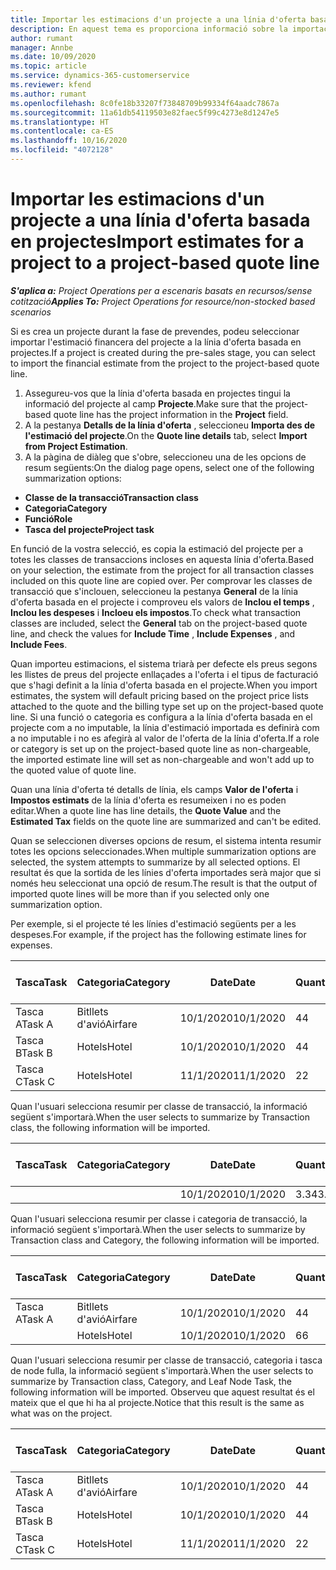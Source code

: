 ```yaml
---
title: Importar les estimacions d'un projecte a una línia d'oferta basada en projectes
description: En aquest tema es proporciona informació sobre la importació d'estimacions d'un projecte a una línia d'oferta.
author: rumant
manager: Annbe
ms.date: 10/09/2020
ms.topic: article
ms.service: dynamics-365-customerservice
ms.reviewer: kfend
ms.author: rumant
ms.openlocfilehash: 8c0fe18b33207f73848709b99334f64aadc7867a
ms.sourcegitcommit: 11a61db54119503e82faec5f99c4273e8d1247e5
ms.translationtype: HT
ms.contentlocale: ca-ES
ms.lasthandoff: 10/16/2020
ms.locfileid: "4072128"
---
```

# <a name="import-estimates-for-a-project-to-a-project-based-quote-line"></a><span data-ttu-id="0c1d9-103">Importar les estimacions d'un projecte a una línia d'oferta basada en projectes</span><span class="sxs-lookup"><span data-stu-id="0c1d9-103">Import estimates for a project to a project-based quote line</span></span>

<span data-ttu-id="0c1d9-104">_**S'aplica a:** Project Operations per a escenaris basats en recursos/sense cotització_</span><span class="sxs-lookup"><span data-stu-id="0c1d9-104">_**Applies To:** Project Operations for resource/non-stocked based scenarios_</span></span>


<span data-ttu-id="0c1d9-105">Si es crea un projecte durant la fase de prevendes, podeu seleccionar importar l'estimació financera del projecte a la línia d'oferta basada en projectes.</span><span class="sxs-lookup"><span data-stu-id="0c1d9-105">If a project is created during the pre-sales stage, you can select to import the financial estimate from the project to the project-based quote line.</span></span>

1. <span data-ttu-id="0c1d9-106">Assegureu-vos que la línia d'oferta basada en projectes tingui la informació del projecte al camp **Projecte**.</span><span class="sxs-lookup"><span data-stu-id="0c1d9-106">Make sure that the project-based quote line has the project information in the **Project** field.</span></span>
2. <span data-ttu-id="0c1d9-107">A la pestanya **Detalls de la línia d'oferta** , seleccioneu **Importa des de l'estimació del projecte**.</span><span class="sxs-lookup"><span data-stu-id="0c1d9-107">On the **Quote line details** tab, select **Import from Project Estimation**.</span></span>
3. <span data-ttu-id="0c1d9-108">A la pàgina de diàleg que s'obre, seleccioneu una de les opcions de resum següents:</span><span class="sxs-lookup"><span data-stu-id="0c1d9-108">On the dialog page opens, select one of the following summarization options:</span></span>

  - <span data-ttu-id="0c1d9-109">**Classe de la transacció**</span><span class="sxs-lookup"><span data-stu-id="0c1d9-109">**Transaction class**</span></span>
  - <span data-ttu-id="0c1d9-110">**Categoria**</span><span class="sxs-lookup"><span data-stu-id="0c1d9-110">**Category**</span></span>
  - <span data-ttu-id="0c1d9-111">**Funció**</span><span class="sxs-lookup"><span data-stu-id="0c1d9-111">**Role**</span></span> 
  - <span data-ttu-id="0c1d9-112">**Tasca del projecte**</span><span class="sxs-lookup"><span data-stu-id="0c1d9-112">**Project task**</span></span>

<span data-ttu-id="0c1d9-113">En funció de la vostra selecció, es copia la estimació del projecte per a totes les classes de transaccions incloses en aquesta línia d'oferta.</span><span class="sxs-lookup"><span data-stu-id="0c1d9-113">Based on your selection, the estimate from the project for all transaction classes included on this quote line are copied over.</span></span> <span data-ttu-id="0c1d9-114">Per comprovar les classes de transacció que s'inclouen, seleccioneu la pestanya **General** de la línia d'oferta basada en el projecte i comproveu els valors de **Inclou el temps** , **Inclou les despeses** i **Incloeu els impostos**.</span><span class="sxs-lookup"><span data-stu-id="0c1d9-114">To check what transaction classes are included, select the **General** tab on the project-based quote line, and check the values for **Include Time** , **Include Expenses** , and **Include Fees**.</span></span>

<span data-ttu-id="0c1d9-115">Quan importeu estimacions, el sistema triarà per defecte els preus segons les llistes de preus del projecte enllaçades a l'oferta i el tipus de facturació que s'hagi definit a la línia d'oferta basada en el projecte.</span><span class="sxs-lookup"><span data-stu-id="0c1d9-115">When you import estimates, the system will default pricing based on the project price lists attached to the quote and the billing type set up on the project-based quote line.</span></span> <span data-ttu-id="0c1d9-116">Si una funció o categoria es configura a la línia d'oferta basada en el projecte com a no imputable, la línia d'estimació importada es definirà com a no imputable i no es afegirà al valor de l'oferta de la línia d'oferta.</span><span class="sxs-lookup"><span data-stu-id="0c1d9-116">If a role or category is set up on the project-based quote line as non-chargeable, the imported estimate line will set as non-chargeable and won't add up to the quoted value of quote line.</span></span>

<span data-ttu-id="0c1d9-117">Quan una línia d'oferta té detalls de línia, els camps **Valor de l'oferta** i **Impostos estimats** de la línia d'oferta es resumeixen i no es poden editar.</span><span class="sxs-lookup"><span data-stu-id="0c1d9-117">When a quote line has line details, the **Quote Value** and the **Estimated Tax** fields on the quote line are summarized and can't be edited.</span></span>

<span data-ttu-id="0c1d9-118">Quan se seleccionen diverses opcions de resum, el sistema intenta resumir totes les opcions seleccionades.</span><span class="sxs-lookup"><span data-stu-id="0c1d9-118">When multiple summarization options are selected, the system attempts to summarize by all selected options.</span></span> <span data-ttu-id="0c1d9-119">El resultat és que la sortida de les línies d'oferta importades serà major que si només heu seleccionat una opció de resum.</span><span class="sxs-lookup"><span data-stu-id="0c1d9-119">The result is that the output of imported quote lines will be more than if you selected only one summarization option.</span></span>

<span data-ttu-id="0c1d9-120">Per exemple, si el projecte té les línies d'estimació següents per a les despeses.</span><span class="sxs-lookup"><span data-stu-id="0c1d9-120">For example, if the project has the following estimate lines for expenses.</span></span>

| <span data-ttu-id="0c1d9-121">Tasca</span><span class="sxs-lookup"><span data-stu-id="0c1d9-121">Task</span></span> | <span data-ttu-id="0c1d9-122">Categoria</span><span class="sxs-lookup"><span data-stu-id="0c1d9-122">Category</span></span> | <span data-ttu-id="0c1d9-123">Date</span><span class="sxs-lookup"><span data-stu-id="0c1d9-123">Date</span></span> | <span data-ttu-id="0c1d9-124">Quantitat</span><span class="sxs-lookup"><span data-stu-id="0c1d9-124">Quantity</span></span> | <span data-ttu-id="0c1d9-125">Preu per unitat</span><span class="sxs-lookup"><span data-stu-id="0c1d9-125">Unit price</span></span> | <span data-ttu-id="0c1d9-126">Import</span><span class="sxs-lookup"><span data-stu-id="0c1d9-126">Amount</span></span> |
| --- | --- | --- | --- | --- | --- |
| <span data-ttu-id="0c1d9-127">Tasca A</span><span class="sxs-lookup"><span data-stu-id="0c1d9-127">Task A</span></span> | <span data-ttu-id="0c1d9-128">Bitllets d'avió</span><span class="sxs-lookup"><span data-stu-id="0c1d9-128">Airfare</span></span> | <span data-ttu-id="0c1d9-129">10/1/2020</span><span class="sxs-lookup"><span data-stu-id="0c1d9-129">10/1/2020</span></span> | <span data-ttu-id="0c1d9-130">4</span><span class="sxs-lookup"><span data-stu-id="0c1d9-130">4</span></span> | <span data-ttu-id="0c1d9-131">400</span><span class="sxs-lookup"><span data-stu-id="0c1d9-131">400</span></span> | <span data-ttu-id="0c1d9-132">1600</span><span class="sxs-lookup"><span data-stu-id="0c1d9-132">1600</span></span> |
| <span data-ttu-id="0c1d9-133">Tasca B</span><span class="sxs-lookup"><span data-stu-id="0c1d9-133">Task B</span></span> | <span data-ttu-id="0c1d9-134">Hotels</span><span class="sxs-lookup"><span data-stu-id="0c1d9-134">Hotel</span></span> | <span data-ttu-id="0c1d9-135">10/1/2020</span><span class="sxs-lookup"><span data-stu-id="0c1d9-135">10/1/2020</span></span> | <span data-ttu-id="0c1d9-136">4</span><span class="sxs-lookup"><span data-stu-id="0c1d9-136">4</span></span> | <span data-ttu-id="0c1d9-137">200</span><span class="sxs-lookup"><span data-stu-id="0c1d9-137">200</span></span> | <span data-ttu-id="0c1d9-138">800</span><span class="sxs-lookup"><span data-stu-id="0c1d9-138">800</span></span> |
| <span data-ttu-id="0c1d9-139">Tasca C</span><span class="sxs-lookup"><span data-stu-id="0c1d9-139">Task C</span></span> | <span data-ttu-id="0c1d9-140">Hotels</span><span class="sxs-lookup"><span data-stu-id="0c1d9-140">Hotel</span></span> | <span data-ttu-id="0c1d9-141">11/1/2020</span><span class="sxs-lookup"><span data-stu-id="0c1d9-141">11/1/2020</span></span> | <span data-ttu-id="0c1d9-142">2</span><span class="sxs-lookup"><span data-stu-id="0c1d9-142">2</span></span> | <span data-ttu-id="0c1d9-143">200</span><span class="sxs-lookup"><span data-stu-id="0c1d9-143">200</span></span> | <span data-ttu-id="0c1d9-144">400</span><span class="sxs-lookup"><span data-stu-id="0c1d9-144">400</span></span> |

<span data-ttu-id="0c1d9-145">Quan l'usuari selecciona resumir per classe de transacció, la informació següent s'importarà.</span><span class="sxs-lookup"><span data-stu-id="0c1d9-145">When the user selects to summarize by Transaction class, the following information will be imported.</span></span>

| <span data-ttu-id="0c1d9-146">Tasca</span><span class="sxs-lookup"><span data-stu-id="0c1d9-146">Task</span></span> | <span data-ttu-id="0c1d9-147">Categoria</span><span class="sxs-lookup"><span data-stu-id="0c1d9-147">Category</span></span> | <span data-ttu-id="0c1d9-148">Date</span><span class="sxs-lookup"><span data-stu-id="0c1d9-148">Date</span></span> | <span data-ttu-id="0c1d9-149">Quantitat</span><span class="sxs-lookup"><span data-stu-id="0c1d9-149">Quantity</span></span> | <span data-ttu-id="0c1d9-150">Preu per unitat</span><span class="sxs-lookup"><span data-stu-id="0c1d9-150">Unit price</span></span> | <span data-ttu-id="0c1d9-151">Import</span><span class="sxs-lookup"><span data-stu-id="0c1d9-151">Amount</span></span> |
| --- | --- | --- | --- | --- | --- |
| | | <span data-ttu-id="0c1d9-152">10/1/2020</span><span class="sxs-lookup"><span data-stu-id="0c1d9-152">10/1/2020</span></span> | <span data-ttu-id="0c1d9-153">3.34</span><span class="sxs-lookup"><span data-stu-id="0c1d9-153">3.34</span></span> | <span data-ttu-id="0c1d9-154">840</span><span class="sxs-lookup"><span data-stu-id="0c1d9-154">840</span></span> | <span data-ttu-id="0c1d9-155">2800</span><span class="sxs-lookup"><span data-stu-id="0c1d9-155">2800</span></span> |

<span data-ttu-id="0c1d9-156">Quan l'usuari selecciona resumir per classe i categoria de transacció, la informació següent s'importarà.</span><span class="sxs-lookup"><span data-stu-id="0c1d9-156">When the user selects to summarize by Transaction class and Category, the following information will be imported.</span></span>

| <span data-ttu-id="0c1d9-157">Tasca</span><span class="sxs-lookup"><span data-stu-id="0c1d9-157">Task</span></span> | <span data-ttu-id="0c1d9-158">Categoria</span><span class="sxs-lookup"><span data-stu-id="0c1d9-158">Category</span></span> | <span data-ttu-id="0c1d9-159">Date</span><span class="sxs-lookup"><span data-stu-id="0c1d9-159">Date</span></span> | <span data-ttu-id="0c1d9-160">Quantitat</span><span class="sxs-lookup"><span data-stu-id="0c1d9-160">Quantity</span></span> | <span data-ttu-id="0c1d9-161">Preu per unitat</span><span class="sxs-lookup"><span data-stu-id="0c1d9-161">Unit price</span></span> | <span data-ttu-id="0c1d9-162">Import</span><span class="sxs-lookup"><span data-stu-id="0c1d9-162">Amount</span></span> |
| --- | --- | --- | --- | --- | --- |
| <span data-ttu-id="0c1d9-163">Tasca A</span><span class="sxs-lookup"><span data-stu-id="0c1d9-163">Task A</span></span> | <span data-ttu-id="0c1d9-164">Bitllets d'avió</span><span class="sxs-lookup"><span data-stu-id="0c1d9-164">Airfare</span></span> | <span data-ttu-id="0c1d9-165">10/1/2020</span><span class="sxs-lookup"><span data-stu-id="0c1d9-165">10/1/2020</span></span> | <span data-ttu-id="0c1d9-166">4</span><span class="sxs-lookup"><span data-stu-id="0c1d9-166">4</span></span> | <span data-ttu-id="0c1d9-167">400</span><span class="sxs-lookup"><span data-stu-id="0c1d9-167">400</span></span> | <span data-ttu-id="0c1d9-168">1600</span><span class="sxs-lookup"><span data-stu-id="0c1d9-168">1600</span></span> |
| | <span data-ttu-id="0c1d9-169">Hotels</span><span class="sxs-lookup"><span data-stu-id="0c1d9-169">Hotel</span></span> | <span data-ttu-id="0c1d9-170">10/1/2020</span><span class="sxs-lookup"><span data-stu-id="0c1d9-170">10/1/2020</span></span> | <span data-ttu-id="0c1d9-171">6</span><span class="sxs-lookup"><span data-stu-id="0c1d9-171">6</span></span> | <span data-ttu-id="0c1d9-172">200</span><span class="sxs-lookup"><span data-stu-id="0c1d9-172">200</span></span> | <span data-ttu-id="0c1d9-173">1200</span><span class="sxs-lookup"><span data-stu-id="0c1d9-173">1200</span></span> |

<span data-ttu-id="0c1d9-174">Quan l'usuari selecciona resumir per classe de transacció, categoria i tasca de node fulla, la informació següent s'importarà.</span><span class="sxs-lookup"><span data-stu-id="0c1d9-174">When the user selects to summarize by Transaction class, Category, and Leaf Node Task, the following information will be imported.</span></span> <span data-ttu-id="0c1d9-175">Observeu que aquest resultat és el mateix que el que hi ha al projecte.</span><span class="sxs-lookup"><span data-stu-id="0c1d9-175">Notice that this result is the same as what was on the project.</span></span>

| <span data-ttu-id="0c1d9-176">Tasca</span><span class="sxs-lookup"><span data-stu-id="0c1d9-176">Task</span></span> | <span data-ttu-id="0c1d9-177">Categoria</span><span class="sxs-lookup"><span data-stu-id="0c1d9-177">Category</span></span> | <span data-ttu-id="0c1d9-178">Date</span><span class="sxs-lookup"><span data-stu-id="0c1d9-178">Date</span></span> | <span data-ttu-id="0c1d9-179">Quantitat</span><span class="sxs-lookup"><span data-stu-id="0c1d9-179">Quantity</span></span> | <span data-ttu-id="0c1d9-180">Preu per unitat</span><span class="sxs-lookup"><span data-stu-id="0c1d9-180">Unit price</span></span> | <span data-ttu-id="0c1d9-181">Import</span><span class="sxs-lookup"><span data-stu-id="0c1d9-181">Amount</span></span> |
| --- | --- | --- | --- | --- | --- |
| <span data-ttu-id="0c1d9-182">Tasca A</span><span class="sxs-lookup"><span data-stu-id="0c1d9-182">Task A</span></span> | <span data-ttu-id="0c1d9-183">Bitllets d'avió</span><span class="sxs-lookup"><span data-stu-id="0c1d9-183">Airfare</span></span> | <span data-ttu-id="0c1d9-184">10/1/2020</span><span class="sxs-lookup"><span data-stu-id="0c1d9-184">10/1/2020</span></span> | <span data-ttu-id="0c1d9-185">4</span><span class="sxs-lookup"><span data-stu-id="0c1d9-185">4</span></span> | <span data-ttu-id="0c1d9-186">400</span><span class="sxs-lookup"><span data-stu-id="0c1d9-186">400</span></span> | <span data-ttu-id="0c1d9-187">1600</span><span class="sxs-lookup"><span data-stu-id="0c1d9-187">1600</span></span> |
| <span data-ttu-id="0c1d9-188">Tasca B</span><span class="sxs-lookup"><span data-stu-id="0c1d9-188">Task B</span></span> | <span data-ttu-id="0c1d9-189">Hotels</span><span class="sxs-lookup"><span data-stu-id="0c1d9-189">Hotel</span></span> | <span data-ttu-id="0c1d9-190">10/1/2020</span><span class="sxs-lookup"><span data-stu-id="0c1d9-190">10/1/2020</span></span> | <span data-ttu-id="0c1d9-191">4</span><span class="sxs-lookup"><span data-stu-id="0c1d9-191">4</span></span> | <span data-ttu-id="0c1d9-192">200</span><span class="sxs-lookup"><span data-stu-id="0c1d9-192">200</span></span> | <span data-ttu-id="0c1d9-193">800</span><span class="sxs-lookup"><span data-stu-id="0c1d9-193">800</span></span> |
| <span data-ttu-id="0c1d9-194">Tasca C</span><span class="sxs-lookup"><span data-stu-id="0c1d9-194">Task C</span></span> | <span data-ttu-id="0c1d9-195">Hotels</span><span class="sxs-lookup"><span data-stu-id="0c1d9-195">Hotel</span></span> | <span data-ttu-id="0c1d9-196">11/1/2020</span><span class="sxs-lookup"><span data-stu-id="0c1d9-196">11/1/2020</span></span> | <span data-ttu-id="0c1d9-197">2</span><span class="sxs-lookup"><span data-stu-id="0c1d9-197">2</span></span> | <span data-ttu-id="0c1d9-198">200</span><span class="sxs-lookup"><span data-stu-id="0c1d9-198">200</span></span> | <span data-ttu-id="0c1d9-199">400</span><span class="sxs-lookup"><span data-stu-id="0c1d9-199">400</span></span> |
